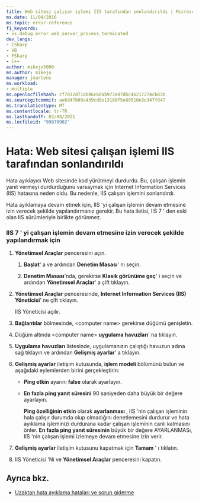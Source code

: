 ```yaml
---
title: Web sitesi çalışan işlemi IIS tarafından sonlandırıldı | Microsoft Docs
ms.date: 11/04/2016
ms.topic: error-reference
f1_keywords:
- vs.debug.error.web_server_process_terminated
dev_langs:
- CSharp
- VB
- FSharp
- C++
author: mikejo5000
ms.author: mikejo
manager: jmartens
ms.workload:
- multiple
ms.openlocfilehash: cf7832d71ab86c6dab973a07dbc46217274cb83b
ms.sourcegitcommit: ae6d47b09a439cd0e13180f5e89510e3e347fd47
ms.translationtype: MT
ms.contentlocale: tr-TR
ms.lasthandoff: 02/08/2021
ms.locfileid: "99870902"
---
```

# <a name="error-web-site-worker-process-has-been-terminated-by-iis"></a>Hata: Web sitesi çalışan işlemi IIS tarafından sonlandırıldı
Hata ayıklayıcı Web sitesinde kod yürütmeyi durdurdu. Bu, çalışan işlemin yanıt vermeyi durdurduğunu varsaymak için Internet Information Services (IIS) hatasına neden oldu. Bu nedenle, IIS çalışan işlemini sonlandırdı.

 Hata ayıklamaya devam etmek için, IIS 'yi çalışan işlemin devam etmesine izin verecek şekilde yapılandırmanız gerekir. Bu hata iletisi, IIS 7 ' den eski olan IIS sürümleriyle birlikte görünmez.

### <a name="to-configure-iis-7-to-allow-the-worker-process-to-continue"></a>IIS 7 ' yi çalışan işlemin devam etmesine izin verecek şekilde yapılandırmak için

1. **Yönetimsel Araçlar** penceresini açın.

   1. **Başlat**' a ve ardından **Denetim Masası**' nı seçin.

   2. **Denetim Masası**'nda, gerekirse **Klasik görünüme geç**' i seçin ve ardından **Yönetimsel Araçlar**' a çift tıklayın.

2. **Yönetimsel Araçlar** penceresinde, **Internet Information Services (IIS) Yöneticisi**' ne çift tıklayın.

    IIS Yöneticisi açılır.

3. **Bağlantılar** bölmesinde, \<computer name> gerekirse düğümü genişletin.

4. Düğüm altında \<computer name> **uygulama havuzları**' na tıklayın.

5. **Uygulama havuzları** listesinde, uygulamanızın çalıştığı havuzun adına sağ tıklayın ve ardından **Gelişmiş ayarlar**' a tıklayın.

6. **Gelişmiş ayarlar** iletişim kutusunda, **işlem modeli** bölümünü bulun ve aşağıdaki eylemlerden birini gerçekleştirin:

   - **Ping etkin** ayarını **false** olarak ayarlayın.

   - **En fazla ping yanıt süresini** 90 saniyeden daha büyük bir değere ayarlayın.

     **Ping özelliğinin etkin** olarak **ayarlanması** , IIS 'nin çalışan işleminin hala çalışır durumda olup olmadığını denetlemesini durdurur ve hata ayıklama işleminizi durdurana kadar çalışan işleminin canlı kalmasını önler. **En fazla ping yanıt süresinin** büyük bir değere AYARLANMASı, IIS 'nin çalışan işlemi izlemeye devam etmesine izin verir.

7. **Gelişmiş ayarlar** iletişim kutusunu kapatmak için **Tamam** ' ı tıklatın.

8. IIS Yöneticisi 'Ni ve **Yönetimsel Araçlar** penceresini kapatın.

## <a name="see-also"></a>Ayrıca bkz.
- [Uzaktan hata ayıklama hataları ve sorun giderme](../debugger/remote-debugging-errors-and-troubleshooting.md)